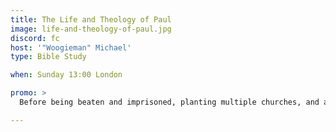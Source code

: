 ```yaml
---
title: The Life and Theology of Paul
image: life-and-theology-of-paul.jpg
discord: fc
host: '"Woogieman" Michael'
type: Bible Study

when: Sunday 13:00 London

promo: >
  Before being beaten and imprisoned, planting multiple churches, and authoring much of the New Testament, Paul had no equal as a Pharisee in his dedication to the law and his persecution of the early church-but God called Paul to be an Apostle. This twelve-part series he identifies key moments in Paul's life and considers the essence of Paul's God-centered theology

---
```

